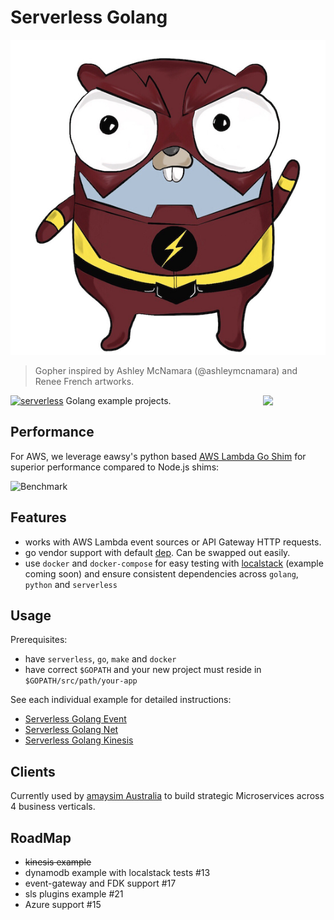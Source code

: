 # Serverless Golang

![alt text](./gopher.jpg "Serverless Golang Gopher")
> Gopher inspired by Ashley McNamara (@ashleymcnamara) and Renee French artworks.

[<img
src="https://rawgit.com/justserverless/awesome-serverless/master/logo_serverless.png"
align="right" width="100">](http://serverless.com)

[![serverless](http://public.serverless.com/badges/v3.svg)](http://www.serverless.com) Golang example projects. 

## Performance
For AWS, we leverage eawsy's python based [AWS Lambda Go Shim](https://github.com/eawsy/aws-lambda-go-shim) for superior 
performance compared to Node.js shims:

![Benchmark](https://raw.githubusercontent.com/eawsy/aws-lambda-go-shim/master/asset/bench_1000.png)

## Features
- works with AWS Lambda event sources or API Gateway HTTP requests.
- go vendor support with default [dep](https://github.com/golang/dep). Can be swapped out easily.
- use `docker` and `docker-compose` for easy testing with [localstack](https://github.com/localstack/localstack) (example coming soon) and ensure consistent dependencies across `golang`, `python` and `serverless`

## Usage
Prerequisites:
- have `serverless`, `go`, `make` and `docker`
- have correct `$GOPATH` and your new project must reside in `$GOPATH/src/path/your-app`

See each individual example for detailed instructions:

- [Serverless Golang Event](https://github.com/yunspace/serverless-golang/blob/master/examples/aws-golang-event/)
- [Serverless Golang Net](https://github.com/yunspace/serverless-golang/blob/master/examples/aws-golang-net/)
- [Serverless Golang Kinesis](https://github.com/yunspace/serverless-golang/blob/master/examples/aws-golang-kinesis/)

## Clients
Currently used by [amaysim Australia](https://www.amaysim.com.au/) to build strategic Microservices across 4 business verticals.

## RoadMap
- ~~kinesis example~~
- dynamodb example with localstack tests #13
- event-gateway and FDK support #17
- sls plugins example #21
- Azure support #15
